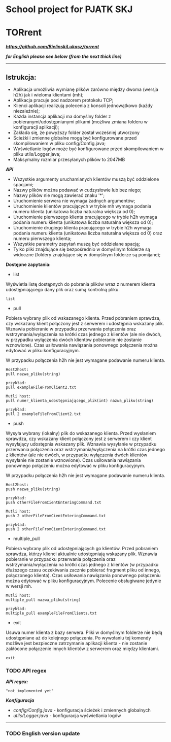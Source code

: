 # School project for PJATK SKJ 
# TORrent
***https://github.com/BielinskiLukasz/torrent***

***for English please see below (from the next thick line)***
****

Istrukcja:
-
- Aplikacja umożliwia wymianę plików zarówno między dwoma (wersja h2h) jak i wieloma klientami (mh);
- Aplikacja pracuje pod nadzorem protokołu TCP;
- Klienci aplikacji realizują polecenia z konsoli jednowątkowo (każdy niezależnie);
- Każda instancja aplikacji ma domyślny folder z pobieranymi/udostępnianymi plikami (możliwa zmiana folderu w konfiguracji aplikacji);
- Zakłada się, że powyższy folder został wcześniej utworzony
- Ścieżki i zmienne globalne mogą być konfigurowane przed skompilowaniem w pliku config/Config.java;
- Wyświetlanie logów może być konfigurowane przed skompilowaniem w pliku utils/Logger.java;
- Maksymalny rozmiar przesyłanych plików to 2047MB


***API***
- Wszystkie argumenty uruchamianych klientów muszą być oddzielone spacjami;
- Nazwy plików można podawać w cudzysłowie lub bez niego;
- Nazwy plików nie mogą zawierać znaku '*';
- Uruchomienie serwera nie wymaga żadnych argumentów;
- Uruchomienie klientów pracujących w trybie mh wymaga podania numeru klienta (unikatowa liczba naturalna większa od 0);
- Uruchomienie pierwszego klienta pracującego w trybie h2h wymaga podania numeru klienta (unikatowa liczba naturalna większa od 0);
- Uruchomienie drugiego klienta pracującego w trybie h2h wymaga podania numeru klienta (unikatowa liczba naturalna większa od 0) oraz numeru pierwszego klienta;
- Wszystkie parametry zapytań muszą być oddzielane spacją;
- Tylko pliki znajdujące się bezpośrednio w domyślnym folderze są widoczne (foldery znajdujące się w domyślnym folderze są pomijane);

**Dostępne zapytania:**

- list

Wyświetla listę dostępnych do pobrania plików wraz z numerem klienta udostępniającego dany plik oraz sumą kontrolną pliku.
````
list
````

- pull

Pobiera wybrany plik od wskazanego klienta. Przed pobraniem sprawdza, czy wskazany klient połączony jest z serwerem i udostępnia wskazany plik. Wznawia pobieranie w przypadku przerwania połączenia oraz wstrzymania/wyłączenia na krótki czas jednego z klientów (ale nie dwóch, w przypadku wyłączenia dwóch klientów pobieranie nie zostanie wznowione). Czas usiłowania nawiązania ponownego połączenia można edytować w pliku konfiguracyjnym.

W przypadku połączenia h2h nie jest wymagane podawanie numeru klienta.
````
Host2host:
pull nazwa_pliku(string)

przykład:
pull exampleFileFromClient2.txt

Mutli host:
pull numer_klienta_udostępniającego_plik(int) nazwa_pliku(string)

przykład:
pull 2 exampleFileFromClient2.txt
````

- push

Wysyła wybrany (lokalny) plik do wskazanego klienta. Przed wysłaniem sprawdza, czy wskazany klient połączony jest z serwerem i czy klient wysyłający udostępnia wskazany plik. Wznawia wysyłanie w przypadku przerwania połączenia oraz wstrzymania/wyłączenia na krótki czas jednego z klientów (ale nie dwóch, w przypadku wyłączenia dwóch klientów wysyłanie nie zostanie wznowione). Czas usiłowania nawiązania ponownego połączeniu można edytować w pliku konfiguracyjnym.

W przypadku połączenia h2h nie jest wymagane podawanie numeru klienta. 
````
Host2host:
push nazwa_pliku(string)

przykład:
push otherFileFromCientEnteringCommand.txt

Mutli host:
push 2 otherFileFromCientEnteringCommand.txt

przykład:
push 2 otherFileFromCientEnteringCommand.txt
````

- multiple_pull

Pobiera wybrany plik od udostępniających go klientów. Przed pobraniem sprawdza, którzy klienci aktualnie udostępniają wskazany plik. Wznawia pobieranie w przypadku przerwania połączenia oraz wstrzymania/wyłączenia na krótki czas jednego z klientów (w przypadku dłuższego czasu oczekiwania zacznie pobierać fragment pliku od innego, połączonego klienta). Czas usiłowania nawiązania ponownego połączeniu można edytować w pliku konfiguracyjnym. Polecenie obsługiwane jedynie w wersji mh.
````
Mutli host:
multiple_pull nazwa_pliku(string)

przykład:
multiple_pull exampleFileFromClients.txt
````

- exit

Usuwa numer klienta z bazy serwera. Pliki w domyślnym folderze nie będą udostępniane aż do kolejnego połączenia. Po wywołaniu tej komendy możliwe jest bezpieczne zatrzymanie aplikacji klienta - nie zostanie zakłócone połączenie innych klientów z serwerem oraz między klientami.
````
exit
````

### TODO API regex
***API regex:***
````
"not implemented yet"
````

***Konfiguracja***
- _config/Config.java_ - konfiguracja ścieżek i zmiennych globalnych
- _utils/Logger.java_ - konfiguracja wyświetlania logów

****
### TODO English version update
